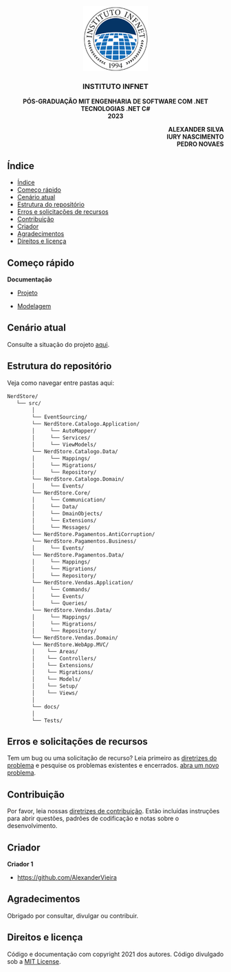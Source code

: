 <p align="center">
 <img src="/infnet.png" width="150" >
</p>

  <h3 align="center">INSTITUTO INFNET</h3>

  <p align="center">
    <strong>PÓS-GRADUAÇÃO MIT ENGENHARIA DE SOFTWARE COM .NET</strong>
    <br>
    <strong>TECNOLOGIAS .NET C#</strong>
    <br>
    <strong>2023</strong>
  </p>
    
  <p align="right">
    <strong>ALEXANDER SILVA</strong><br>
    <strong>IURY NASCIMENTO</strong><br>
    <strong>PEDRO NOVAES</strong>   
  </p>

## Índice

- [Índice](#índice)
- [Começo rápido](#começo-rápido)
- [Cenário atual](#cenário-atual)
- [Estrutura do repositório](#estrutura-do-repositório)
- [Erros e solicitações de recursos](#erros-e-solicitações-de-recursos)
- [Contribuição](#contribuição)
- [Criador](#criador)
- [Agradecimentos](#agradecimentos)
- [Direitos e licença](#direitos-e-licença)

## Começo rápido

**Documentação**

- <a href="https://github.com/AlexanderVieira/NerdStore/blob/master/docs/projeto_bloco_tecnologia_dotnet.pdf">Projeto</a>

- <a href="https://github.com/AlexanderVieira/NerdStore/blob/master/docs/modelagem/diagramas.md">Modelagem</a>

## Cenário atual

Consulte a situação do projeto <a href="https://github.com/AlexanderVieira/NerdStore/blob/master/README.md">aqui</a>.

## Estrutura do repositório

Veja como navegar entre pastas aqui:

```text
NerdStore/
   └── src/
        │
        └── EventSourcing/
        └── NerdStore.Catalogo.Application/
        │     └── AutoMapper/
        │     └── Services/
        │     └── ViewModels/
        └── NerdStore.Catalogo.Data/
        │     └── Mappings/
        │     └── Migrations/
        │     └── Repository/
        └── NerdStore.Catalogo.Domain/
        │     └── Events/         
        └── NerdStore.Core/
        │     └── Communication/
        │     └── Data/
        │     └── DmainObjects/
        │     └── Extensions/
        │     └── Messages/
        └── NerdStore.Pagamentos.AntiCorruption/
        └── NerdStore.Pagamentos.Business/
        │     └── Events/
        └── NerdStore.Pagamentos.Data/
        │     └── Mappings/
        │     └── Migrations/
        │     └── Repository/
        └── NerdStore.Vendas.Application/
        │     └── Commands/
        │     └── Events/
        │     └── Queries/
        └── NerdStore.Vendas.Data/
        │     └── Mappings/
        │     └── Migrations/
        │     └── Repository/
        └── NerdStore.Vendas.Domain/
        └── NerdStore.WebApp.MVC/
        │    └── Areas/    
        │    └── Controllers/
        │    └── Extensions/
        │    └── Migrations/
        │    └── Models/
        │    └── Setup/
        │    └── Views/
        │    
        └── docs/
        │    
        └── Tests/        
```

## Erros e solicitações de recursos
Tem um bug ou uma solicitação de recurso? Leia primeiro as [diretrizes do problema](https://reponame/blob/master/CONTRIBUTING.md)  e pesquise os problemas existentes e encerrados. [abra um novo problema](https://github.com/AlexanderVieira/SpotifyMusic/issues).

## Contribuição

Por favor, leia nossas [diretrizes de contribuição](https://reponame/blob/master/CONTRIBUTING.md). Estão incluídas instruções para abrir questões, padrões de codificação e notas sobre o desenvolvimento.

## Criador

**Criador 1**

- <https://github.com/AlexanderVieira>

## Agradecimentos

Obrigado por consultar, divulgar ou contribuir.

## Direitos e licença

Código e documentação com copyright 2021 dos autores. Código divulgado sob a [MIT License](https://github.com/AlexanderVieira/NerdStore/blob/master/LICENSE).
